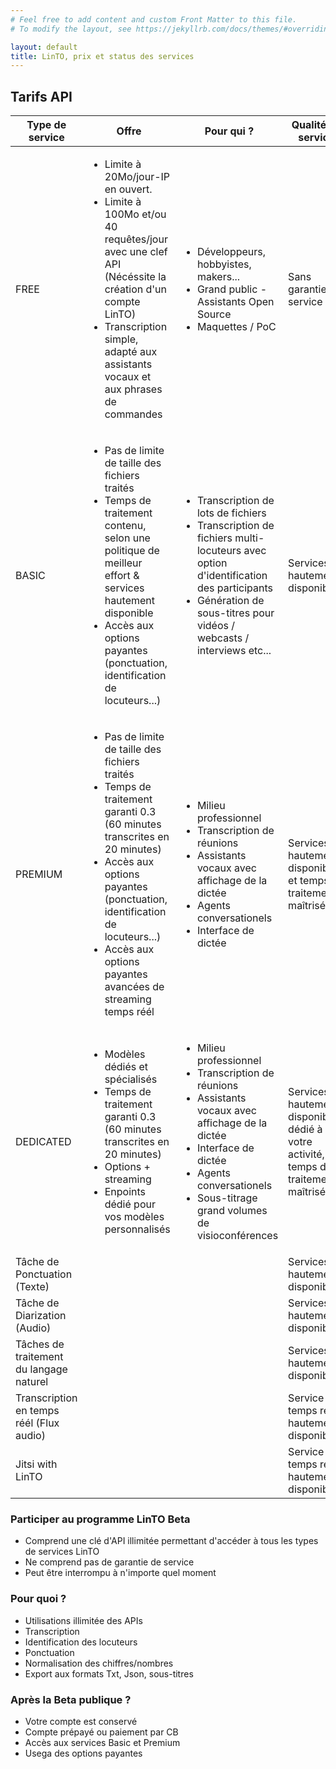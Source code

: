 ```yaml
---
# Feel free to add content and custom Front Matter to this file.
# To modify the layout, see https://jekyllrb.com/docs/themes/#overriding-theme-defaults

layout: default
title: LinTO, prix et status des services
---
```

<div id="body" class="flex col">
  
  <!-- Princing Array -->
  <section>
    <div class="container big">
    <h1 class="big-title centered">Tarifs API</h1>
      <table id="pricing-table">
        <thead>
          <th>Type de service</th>
          <th>Offre</th>
          <th>Pour qui ?</th>
          <th>Qualité de service</th>
          <th>Prix</th>
        </thead>
        <tbody>
          <!-- FREE Transcription -->
          <tr>
            <td class="service-name">FREE</td>
            <td>
              <ul>
                <li>Limite à 20Mo/jour-IP en ouvert.</li>
                <li>Limite à 100Mo et/ou 40 requêtes/jour avec une clef API (Nécéssite la création d'un compte LinTO)</li>
                <li>Transcription simple, adapté aux assistants vocaux et aux phrases de commandes</li>
              </ul> 
            </td>
            <td>
              <ul>
                <li>Développeurs, hobbyistes, makers...</li>
                <li>Grand public - Assistants Open Source</li>
                <li>Maquettes / PoC</li>
              </ul>
            </td>
            <td>Sans garantie de service</td>
            <td class="price" style="color:green;"><b>Gratuit</b></td>
          </tr>
          <!-- PREMIUM Transcription -->
          <tr>
            <td class="service-name">BASIC</td>
            <td>
              <ul>
                <li>Pas de limite de taille des fichiers traités</li>
                <li>Temps de traitement contenu, selon une politique de meilleur effort & services hautement disponible</li>
                <li>Accès aux options payantes (ponctuation, identification de locuteurs...)</li>
              </ul>
            </td>
            <td>
              <ul>
                <li>Transcription de lots de fichiers</li>
                <li>Transcription de fichiers multi-locuteurs avec option d'identification des participants</li>
                <li>Génération de sous-titres pour vidéos / webcasts / interviews etc...</li>
              </ul>
            </td>
            <td>Services hautement disponibles</td>
            <td class="price">Annonce prochaine</td>
          </tr>
          <!-- PREMIUM Transcription + -->
          <tr>
            <td class="service-name">PREMIUM</td>
            <td>
              <ul>
                <li>Pas de limite de taille des fichiers traités</li>
                <li>Temps de traitement garanti 0.3 (60 minutes transcrites en 20 minutes)</li>
                <li>Accès aux options payantes (ponctuation, identification de locuteurs...)</li>
                <li>Accès aux options payantes avancées de streaming temps réél</li>
              </ul>
            </td>
            <td>
              <ul>
                <li>Milieu professionnel</li>
                <li>Transcription de réunions</li>
                <li>Assistants vocaux avec affichage de la dictée</li>
                <li>Agents conversationels</li>
                <li>Interface de dictée</li>
              </ul>
            </td>
            <td>Services hautement disponibles et temps de traitement maîtrisé</td>
            <td class="price">Annonce prochaine</td>
          </tr>
          <!-- DEDICATED Transcription -->
          <tr>
            <td class="service-name">DEDICATED</td>
            <td>
              <ul>
                <li>Modèles dédiés et spécialisés</li>
                <li>Temps de traitement garanti 0.3 (60 minutes transcrites en 20 minutes)</li>
                <li>Options + streaming</li>
                <li>Enpoints dédié pour vos modèles personnalisés</li>
              </ul>
            </td>
            <td>
              <ul>
                <li>Milieu professionnel</li>
                <li>Transcription de réunions</li>
                <li>Assistants vocaux avec affichage de la dictée</li>
                <li>Interface de dictée</lI>
                <li>Agents conversationels</li>
                <li>Sous-titrage grand volumes de visioconférences</li>
              </ul>
            </td>
            <td>Services hautement disponibles, dédié à votre activité, temps de traitement maîtrisé</td>
            <td class="price">Annonce prochaine</td>
          </tr>
          <!-- Punctuation -->
          <tr>
            <td class="service-name">Tâche de Ponctuation (Texte)</td>
            <td></td>
            <td></td>
            <td>Services hautement disponibles </td>
            <td class="price">Annonce prochaine</td>
          </tr>
          <!-- Diariazation -->
          <tr>
            <td class="service-name">Tâche de Diarization (Audio)</td>
            <td></td>
            <td></td>
            <td>Services hautement disponibles </td>
            <td class="price">Annonce prochaine</td>
          </tr>
          <!-- NLP -->
          <tr>
            <td class="service-name">Tâches de traitement du langage naturel</td>
            <td></td>
            <td></td>
            <td>Services hautement disponibles </td>
            <td class="price">Annonce prochaine</td>
          </tr>
         <!-- Stream -->
          <tr>
            <td class="service-name">Transcription en temps réél (Flux audio)</td>
            <td></td>
            <td></td>
            <td>Service temps réél, hautement disponible</td>
            <td class="price">Annonce prochaine</td>
          </tr>
          <!-- Jitsi with LinTO -->
          <tr>
            <td class="service-name">Jitsi with LinTO</td>
            <td></td>
            <td></td>
            <td>Service temps réél, hautement disponible </td>
            <td class="price">Veuillez nous contacter</td>
          </tr>
        </tbody>
      </table>
    </div>
  </section>
  <section>
    <div class="container">
      <div class="flex row">
        <div class="flex1 flex col padding-20">
          <h3>Participer au programme LinTO Beta</h3>
          <ul>
            <li>Comprend une clé d'API illimitée permettant d'accéder à tous les types de services LinTO</li>
            <li class="cross">Ne comprend pas de garantie de service</li>
            <li class="cross">Peut être interrompu à n'importe quel moment</li>
          </ul>
        </div>
        <div class="flex1 flex col padding-20">
          <h3>Pour quoi ?</h3>
          <ul>
            <li>Utilisations illimitée des APIs</li>
            <li>Transcription</li>
            <li>Identification des locuteurs</li>
            <li>Ponctuation</li>
            <li>Normalisation des chiffres/nombres</li>
            <li>Export aux formats Txt, Json, sous-titres</li>
          </ul>
        </div>
        <div class="flex1 flex col padding-20">
          <h3>Après la Beta publique ?</h3>
          <ul>
            <li>Votre compte est conservé</li>
            <li>Compte prépayé ou paiement par CB</li>
            <li>Accès aux services Basic et Premium</li>
            <li>Usega des options payantes</li>
          </ul>
        </div>
      </div>
    </div>
  </section>
</div>